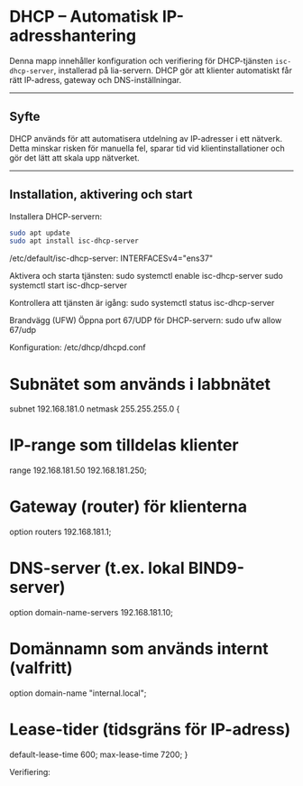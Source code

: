# DHCP – Automatisk IP-adresshantering

Denna mapp innehåller konfiguration och verifiering för DHCP-tjänsten `isc-dhcp-server`, installerad på lia-servern. DHCP gör att klienter automatiskt får rätt IP-adress, gateway och DNS-inställningar.

---

## Syfte

DHCP används för att automatisera utdelning av IP-adresser i ett nätverk. Detta minskar risken för manuella fel, sparar tid vid klientinstallationer och gör det lätt att skala upp nätverket.

---

## Installation, aktivering och start

Installera DHCP-servern:

```bash
sudo apt update
sudo apt install isc-dhcp-server
```



/etc/default/isc-dhcp-server:
INTERFACESv4="ens37"



Aktivera och starta tjänsten:
sudo systemctl enable isc-dhcp-server
sudo systemctl start isc-dhcp-server



Kontrollera att tjänsten är igång:
sudo systemctl status isc-dhcp-server



Brandvägg (UFW)
Öppna port 67/UDP för DHCP-servern:
sudo ufw allow 67/udp



Konfiguration: /etc/dhcp/dhcpd.conf
# Subnätet som används i labbnätet
subnet 192.168.181.0 netmask 255.255.255.0 {

  # IP-range som tilldelas klienter
  range 192.168.181.50 192.168.181.250;

  # Gateway (router) för klienterna
  option routers 192.168.181.1;

  # DNS-server (t.ex. lokal BIND9-server)
  option domain-name-servers 192.168.181.10;

  # Domännamn som används internt (valfritt)
  option domain-name "internal.local";

  # Lease-tider (tidsgräns för IP-adress)
  default-lease-time 600;
  max-lease-time 7200;
}



Verifiering:





